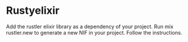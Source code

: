 # Rustyelixir

Add the rustler elixir library as a dependency of your project.
Run mix rustler.new to generate a new NIF in your project. Follow the instructions.
